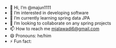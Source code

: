 - 👋 Hi, I’m @majun1111
- 👀 I’m interested in developing software
- 🌱 I’m currently learning spring data JPA
- 💞️ I’m looking to collaborate on any spring projects  
- 📫 How to reach me mjalawadi6@gmail.com
- 😄 Pronouns: he/him
- ⚡ Fun fact: 

<!---
majun1111/majun1111 is a ✨ special ✨ repository because its `README.md` (this file) appears on your GitHub profile.
You can click the Preview link to take a look at your changes.
--->
